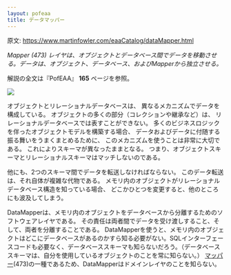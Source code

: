```yaml
---
layout: pofeaa
title: データマッパー
---
```


原文: <https://www.martinfowler.com/eaaCatalog/dataMapper.html>

*Mapper (473) レイヤは、オブジェクトとデータベース間でデータを移動させる。データは、オブジェクト、データベース、およびMapperから独立させる。*

解説の全文は『PofEAA』 **165** ページを参照。

![](https://www.martinfowler.com/eaaCatalog/databaseMapperSketch.gif)

オブジェクトとリレーショナルデータベースは、
異なるメカニズムでデータを構成している。
オブジェクトの多くの部分（コレクションや継承など）は、
リレーショナルデータベースでは表すことができない。
多くのビジネスロジックを伴ったオブジェクトモデルを構築する場合、
データおよびデータに付随する振る舞いをうまくまとめるために、
このメカニズムを使うことは非常に大切である。
これによりスキーマが異なったままとなる。
つまり、オブジェクトスキーマとリレーショナルスキーマはマッチしないのである。

他にも、2つのスキーマ間でデータを転送しなければならない。
このデータ転送は、それ自体が複雑な代物である。
メモリ内のオブジェクトがリレーショナルデータベース構造を知っている場合、
どこかひとつを変更すると、他のところにも波及してしまう。

DataMapperは、メモリ内のオブジェクトをデータベースから分離するためのソフトウェアレイヤである。
その責任は両者間でデータを受け渡しすること、そして、両者を分離することである。
DataMapperを使うと、メモリ内のオブジェクトはどこにデータベースがあるのかすら知る必要がない。SQLインターフェースコードも必要なく、データベーススキーマも知らないだろう。（データベーススキーマは、自分を使用しているオブジェクトのことを常に知らない。）
[マッパー](../Mapper)(473)の一種であるため、DataMapperはドメインレイヤのことを知らない。
